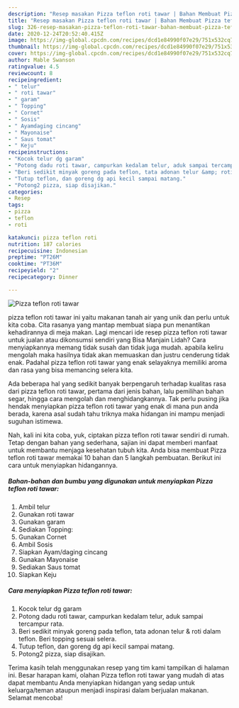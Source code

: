 ```yaml
---
description: "Resep masakan Pizza teflon roti tawar | Bahan Membuat Pizza teflon roti tawar Yang Mudah Dan Praktis"
title: "Resep masakan Pizza teflon roti tawar | Bahan Membuat Pizza teflon roti tawar Yang Mudah Dan Praktis"
slug: 326-resep-masakan-pizza-teflon-roti-tawar-bahan-membuat-pizza-teflon-roti-tawar-yang-mudah-dan-praktis
date: 2020-12-24T20:52:40.415Z
image: https://img-global.cpcdn.com/recipes/dcd1e84990f07e29/751x532cq70/pizza-teflon-roti-tawar-foto-resep-utama.jpg
thumbnail: https://img-global.cpcdn.com/recipes/dcd1e84990f07e29/751x532cq70/pizza-teflon-roti-tawar-foto-resep-utama.jpg
cover: https://img-global.cpcdn.com/recipes/dcd1e84990f07e29/751x532cq70/pizza-teflon-roti-tawar-foto-resep-utama.jpg
author: Mable Swanson
ratingvalue: 4.5
reviewcount: 8
recipeingredient:
- " telur"
- " roti tawar"
- " garam"
- " Topping"
- " Cornet"
- " Sosis"
- " Ayamdaging cincang"
- " Mayonaise"
- " Saus tomat"
- " Keju"
recipeinstructions:
- "Kocok telur dg garam"
- "Potong dadu roti tawar, campurkan kedalam telur, aduk sampai tercampur rata."
- "Beri sedikit minyak goreng pada teflon, tata adonan telur &amp; roti dalam teflon. Beri topping sesuai selera."
- "Tutup teflon, dan goreng dg api kecil sampai matang."
- "Potong2 pizza, siap disajikan."
categories:
- Resep
tags:
- pizza
- teflon
- roti

katakunci: pizza teflon roti 
nutrition: 187 calories
recipecuisine: Indonesian
preptime: "PT26M"
cooktime: "PT36M"
recipeyield: "2"
recipecategory: Dinner

---
```



![Pizza teflon roti tawar](https://img-global.cpcdn.com/recipes/dcd1e84990f07e29/751x532cq70/pizza-teflon-roti-tawar-foto-resep-utama.jpg)


pizza teflon roti tawar ini yaitu makanan tanah air yang unik dan perlu untuk kita coba. Cita rasanya yang mantap membuat siapa pun menantikan kehadirannya di meja makan.
Lagi mencari ide resep pizza teflon roti tawar untuk jualan atau dikonsumsi sendiri yang Bisa Manjain Lidah? Cara menyiapkannya memang tidak susah dan tidak juga mudah. apabila keliru mengolah maka hasilnya tidak akan memuaskan dan justru cenderung tidak enak. Padahal pizza teflon roti tawar yang enak selayaknya memiliki aroma dan rasa yang bisa memancing selera kita.

Ada beberapa hal yang sedikit banyak berpengaruh terhadap kualitas rasa dari pizza teflon roti tawar, pertama dari jenis bahan, lalu pemilihan bahan segar, hingga cara mengolah dan menghidangkannya. Tak perlu pusing jika hendak menyiapkan pizza teflon roti tawar yang enak di mana pun anda berada, karena asal sudah tahu triknya maka hidangan ini mampu menjadi suguhan istimewa.




Nah, kali ini kita coba, yuk, ciptakan pizza teflon roti tawar sendiri di rumah. Tetap dengan bahan yang sederhana, sajian ini dapat memberi manfaat untuk membantu menjaga kesehatan tubuh kita. Anda bisa membuat Pizza teflon roti tawar memakai 10 bahan dan 5 langkah pembuatan. Berikut ini cara untuk menyiapkan hidangannya.

<!--inarticleads1-->

##### Bahan-bahan dan bumbu yang digunakan untuk menyiapkan Pizza teflon roti tawar:

1. Ambil  telur
1. Gunakan  roti tawar
1. Gunakan  garam
1. Sediakan  Topping:
1. Gunakan  Cornet
1. Ambil  Sosis
1. Siapkan  Ayam/daging cincang
1. Gunakan  Mayonaise
1. Sediakan  Saus tomat
1. Siapkan  Keju




<!--inarticleads2-->

##### Cara menyiapkan Pizza teflon roti tawar:

1. Kocok telur dg garam
1. Potong dadu roti tawar, campurkan kedalam telur, aduk sampai tercampur rata.
1. Beri sedikit minyak goreng pada teflon, tata adonan telur &amp; roti dalam teflon. Beri topping sesuai selera.
1. Tutup teflon, dan goreng dg api kecil sampai matang.
1. Potong2 pizza, siap disajikan.




Terima kasih telah menggunakan resep yang tim kami tampilkan di halaman ini. Besar harapan kami, olahan Pizza teflon roti tawar yang mudah di atas dapat membantu Anda menyiapkan hidangan yang sedap untuk keluarga/teman ataupun menjadi inspirasi dalam berjualan makanan. Selamat mencoba!
